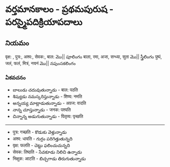 # వర్తమానకాలం - ప్రథమపురుష - పరస్మైపదిక్రియాపదాలు 

## నియమం
वृक्ष: , पुत्र:, अश्व:, सेवक:, बाल: మొ|| పూలింగం 
बाला, रमा, अजा, सन्ध्या, सुता మొ|| స్త్రీలింగం 
पुष्पं, जलं, फलं, मित्रं, नयनं మొ|| నపుంసకలింగం 

### ఏకవచనం 

- బాలుడు చదువుతున్నాడు - बाल: पठति 
- శిష్యుడు నమస్కరిస్తున్నాడు - शिष्य: नमति 
- అన్నయ్య మాట్లాడుతున్నాడు - अग्रज: वादति 
- నాన్న చూస్తున్నాడు - जनक: पश्यति 
- చిన్నాన్న అడుగుతున్నాడు - पितृव्य: पृच्छति 
--------
- पुत्र: गच्छति - కొడుకు వెళ్తున్నాడు 
- अश्व: धावति - గుర్రం పరిగెత్తుతున్నది 
- वृक्ष: फलति - చెట్టు ఫలించుచున్నది 
- सेवक: तिष्ठति - సేవకూడు నిలిచి ఉన్నాడు 
- भिक्षुक: आटति - బిచ్చగాడు తిరుగుతున్నాడు 
